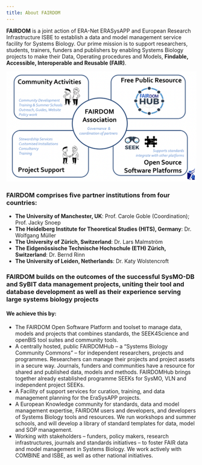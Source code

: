 ```yaml
---
title: About FAIRDOM
---
```


**FAIRDOM** is a joint action of ERA-Net ERASysAPP and European Research Infrastructure ISBE to establish a data and model management service facility for Systems Biology.  Our prime mission is to support researchers, students, trainers, funders and publishers by enabling Systems Biology projects to make their Data, Operating procedures and Models, **Findable, Accessible, Interoperable and Reusable (FAIR)**.


<img src ="/assets/images/fairdom-front.png" class="img-fluid" alt="FAIRDOM Overview">


### FAIRDOM comprises five partner institutions from four countries:

 * **The University of Manchester, UK**: Prof. Carole Goble (Coordination); Prof. Jacky Snoep
 * **The Heidelberg Institute for Theoretical Studies (HITS), Germany**: Dr. Wolfgang Müller
 * **The University of Zürich, Switzerland**: Dr. Lars Malmström
 * **The Eidgenössische Technische Hochschule (ETH) Zürich, Switzerland**: Dr. Bernd Rinn
 * **The University of Leiden, Netherlands**: Dr. Katy Wolstencroft
 
### FAIRDOM builds on the outcomes of the successful SysMO-DB and SyBIT data management projects, uniting their tool and database development as well as their experience serving large systems biology projects

#### We achieve this by:

* The FAIRDOM Open Software Platform and toolset to manage data, models and projects that combines standards, the SEEK4Science and openBIS tool suites and community tools.
* A centrally hosted, public FAIRDOMHub – a “Systems Biology Community Commons” – for independent researchers, projects and programmes.  Researchers can manage their projects and project assets in a secure way. Journals, funders and communities have a resource for shared and published data, models and methods. FAIRDOMHub brings together already established programme SEEKs for SysMO, VLN and independent project SEEKs.
* A Facility of support services for curation, training, and data management planning for the EraSysAPP projects.
* A European Knowledge community for standards, data and model management expertise, FAIRDOM users and developers, and developers of Systems Biology tools and resources. We run workshops and summer schools, and will develop a library of standard templates for data, model and SOP management.
* Working with stakeholders – funders, policy makers, research infrastructures, journals and standards initiatives – to foster FAIR data and model management in  Systems Biology. We work actively with COMBINE and ISBE, as well as other national initiatives.
